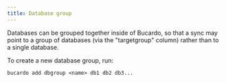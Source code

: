 ```yaml
---
title: Database group
---
```


Databases can be grouped together inside of Bucardo, so that a sync may point to a group of databases (via the "targetgroup" column) rather than to a single database.

To create a new database group, run:

    bucardo add dbgroup <name> db1 db2 db3...

